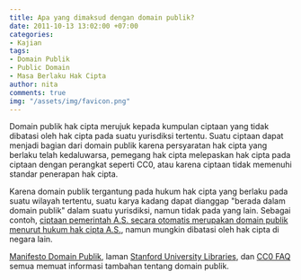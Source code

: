 ```yaml
---
title: Apa yang dimaksud dengan domain publik?
date: 2011-10-13 13:02:00 +07:00
categories:
- Kajian
tags:
- Domain Publik
- Public Domain
- Masa Berlaku Hak Cipta
author: nita
comments: true
img: "/assets/img/favicon.png"
---
```


Domain publik hak cipta merujuk kepada kumpulan ciptaan yang tidak dibatasi oleh hak cipta pada suatu yurisdiksi tertentu. Suatu ciptaan dapat menjadi bagian dari domain publik karena persyaratan hak cipta yang berlaku telah kedaluwarsa, pemegang hak cipta melepaskan hak cipta pada ciptaan dengan perangkat seperti CC0, atau karena ciptaan tidak memenuhi standar penerapan hak cipta.

Karena domain publik tergantung pada hukum hak cipta yang berlaku pada suatu wilayah tertentu, suatu karya kadang dapat dianggap "berada dalam domain publik" dalam suatu yurisdiksi, namun tidak pada yang lain. Sebagai contoh, [ciptaan pemerintah A.S. secara otomatis merupakan domain publik menurut hukum hak cipta A.S.](http://www.copyright.gov/title17/92chap1.html#105), namun mungkin dibatasi oleh hak cipta di negara lain.

[Manifesto Domain Publik](http://publicdomainmanifesto.org/), laman [Stanford University Libraries](http://fairuse.stanford.edu/Copyright_and_Fair_Use_Overview/chapter8/), dan [CC0 FAQ](http://wiki.creativecommons.org/CC0_FAQ) semua memuat informasi tambahan tentang domain publik.
